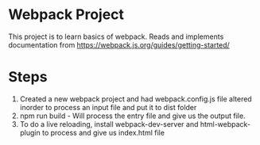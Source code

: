 # Webpack Project
This project is to learn basics of webpack.
Reads and implements documentation from https://webpack.js.org/guides/getting-started/
# Steps
1. Created a new webpack project and had webpack.config.js file altered inorder to process an input file and put it to dist folder
2. npm run build - Will process the entry file and give us the output file.
3. To do a live reloading, install webpack-dev-server and html-webpack-plugin to process and give us index.html file
